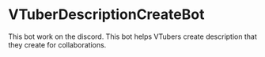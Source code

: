 # VTuberDescriptionCreateBot
This bot work on the discord. This bot helps VTubers create description that they create for collaborations.
